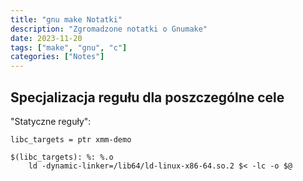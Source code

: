 ```yaml
---
title: "gnu make Notatki"
description: "Zgromadzone notatki o Gnumake"
date: 2023-11-20
tags: ["make", "gnu", "c"]
categories: ["Notes"]
---
```

## Specjalizacja regułu dla poszczególne cele

"Statyczne reguły":

```make
libc_targets = ptr xmm-demo

$(libc_targets): %: %.o
	ld -dynamic-linker=/lib64/ld-linux-x86-64.so.2 $< -lc -o $@ 
```
